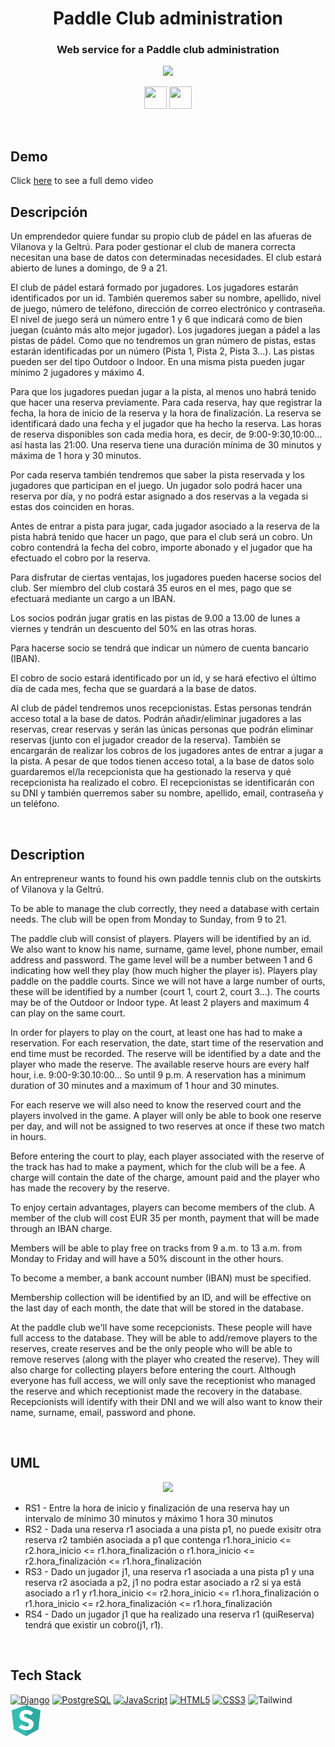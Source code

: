 <h1 align='center'>Paddle Club administration</h1>
  <h3 align='center'>Web service for a Paddle club administration</h3>
   <p align="center">
    <img src="https://img.shields.io/badge/STATUS-FINISHED-blue">
   </p>
   <p align="center">
    <a href="#spain"><img src="https://img.freepik.com/iconos-gratis/espana_318-203514.jpg" width="36" height="36"></a>
    <a href="#uk"><img src="https://cdn-icons-png.flaticon.com/512/323/323329.png?w=826&t=st=1683064095~exp=1683064695~hmac=596022b81fb1d26046ffa17161f4aa65c80712f1e31848c69da8984c322b9295" width="36" height="36"></a>
   </p>

<br>
  <h2 id="spain">Demo</h2>
   <p>Click <a href="https://drive.google.com/file/d/1kK6uQ7NC38q8WOs6nLFQNcDywjMBzO0S/view?usp=drive_link">here</a> to see a full demo video</p>
   
  <h2 id="spain">Descripción</h2>
  <p>
Un emprendedor quiere fundar su propio club de pádel en las afueras de Vilanova y la Geltrú.
Para poder gestionar el club de manera correcta necesitan una base de datos con determinadas necesidades.
El club estará abierto de lunes a domingo, de 9 a 21.

El club de pádel estará formado por jugadores. Los jugadores estarán identificados por un id. También queremos saber su nombre, apellido, nivel de juego, número de teléfono, dirección de correo electrónico y contraseña. El nivel de juego será un número entre 1 y 6 que indicará como de bien juegan (cuánto más alto mejor jugador).
Los jugadores juegan a pádel a las pistas de pádel. Como que no tendremos un gran número de pistas, estas estarán identificadas por un número (Pista 1, Pista 2, Pista 3...). Las pistas pueden ser del tipo Outdoor o Indoor. En una misma pista pueden jugar mínimo 2 jugadores y máximo 4.

Para que los jugadores puedan jugar a la pista, al menos uno habrá tenido que hacer una reserva previamente. Para cada reserva, hay que registrar la fecha, la hora de inicio de la reserva y la hora de finalización. La reserva se identificará dado una fecha y el jugador que ha hecho la reserva. Las horas de reserva disponibles son cada media hora, es decir, de 9:00-9:30,10:00... así hasta las 21:00. Una reserva tiene una duración mínima de 30 minutos y máxima de 1 hora y 30 minutos.

Por cada reserva también tendremos que saber la pista reservada y los jugadores que participan en el juego. Un jugador solo podrá hacer una reserva por día, y no podrá estar asignado a dos reservas a la vegada si estas dos coinciden en horas.

Antes de entrar a pista para jugar, cada jugador asociado a la reserva de la pista habrá tenido que hacer un pago, que para el club será un cobro. Un cobro contendrá la fecha del cobro, importe abonado y el jugador que ha efectuado el cobro por la reserva.

Para disfrutar de ciertas ventajas, los jugadores pueden hacerse socios del club. Ser miembro del club costará 35 euros en el mes, pago que se efectuará mediante un cargo a un IBAN.

Los socios podrán jugar gratis en las pistas de 9.00 a 13.00 de lunes a viernes y tendrán un descuento del 50% en las otras horas.

Para hacerse socio se tendrá que indicar un número de cuenta bancario (IBAN).

El cobro de socio estará identificado por un íd, y se hará efectivo el último día de cada mes, fecha que se guardará a la base de datos.

Al club de pádel tendremos unos recepcionistas. Estas personas tendrán acceso total a la base de datos. Podrán añadir/eliminar jugadores a las reservas, crear reservas y serán las únicas personas que podrán eliminar reservas (junto con el jugador creador de la reserva). También se encargarán de realizar los cobros de los jugadores antes de entrar a jugar a la pista. A pesar de que todos tienen acceso total, a la base de datos solo guardaremos el/la recepcionista que ha gestionado la reserva y qué recepcionista ha realizado el cobro. El recepcionistas se identificarán con su DNI y también querremos saber su nombre, apellido, email, contraseña y un teléfono.

  </p>
  <br>
<h2 id="uk">Description</h2>
<p>
An entrepreneur wants to found his own paddle tennis club on the outskirts of Vilanova y la Geltrú.

To be able to manage the club correctly, they need a database with certain needs.
The club will be open from Monday to Sunday, from 9 to 21.

The paddle club will consist of players. Players will be identified by an id. We also want to know his name, surname, game level, phone number, email address and password. The game level will be a number between 1 and 6 indicating how well they play (how much higher the player is).
Players play paddle on the paddle courts. Since we will not have a large number of ourts, these will be identified by a number (court 1, court 2, court 3...). The courts may be of the Outdoor or Indoor type. At least 2 players and maximum 4 can play on the same court.

In order for players to play on the court, at least one has had to make a reservation. For each reservation, the date, start time of the reservation and end time must be recorded. The reserve will be identified by a date and the player who made the reserve. The available reserve hours are every half hour, i.e. 9:00-9:30.10:00... So until 9 p.m. A reservation has a minimum duration of 30 minutes and a maximum of 1 hour and 30 minutes.

For each reserve we will also need to know the reserved court and the players involved in the game. A player will only be able to book one reserve per day, and will not be assigned to two reserves at once if these two match in hours.

Before entering the court to play, each player associated with the reserve of the track has had to make a payment, which for the club will be a fee. A charge will contain the date of the charge, amount paid and the player who has made the recovery by the reserve.

To enjoy certain advantages, players can become members of the club. A member of the club will cost EUR 35 per month, payment that will be made through an IBAN charge.

Members will be able to play free on tracks from 9 a.m. to 13 a.m. from Monday to Friday and will have a 50% discount in the other hours.

To become a member, a bank account number (IBAN) must be specified.

Membership collection will be identified by an ID, and will be effective on the last day of each month, the date that will be stored in the database.

At the paddle club we'll have some recepcionists. These people will have full access to the database. They will be able to add/remove players to the reserves, create reserves and be the only people who will be able to remove reserves (along with the player who created the reserve). They will also charge for collecting players before entering the court. Although everyone has full access, we will only save the receptionist who managed the reserve and which receptionist made the recovery in the database. Recepcionists will identify with their DNI and we will also want to know their name, surname, email, password and phone.
</p>
  
  <br>
  <h2>UML</h2>
  <p align="center">
    <img src="https://github.com/raulgamero/paddle-club-administration/blob/master/uml.png"></img>
    <ul>
      <li>RS1 - Entre la hora de inicio y finalización de una reserva hay un intervalo de mínimo 30 minutos y máximo 1 hora 30 minutos</li>
      <li>RS2 - Dada una reserva r1 asociada a una pista p1, no puede exisitr otra reserva r2 también asociada a p1 que contenga r1.hora_inicio <= r2.hora_inicio <= r1.hora_finalización o r1.hora_inicio <= r2.hora_finalización <= r1.hora_finalización</li>
      <li>RS3 - Dado un jugador j1, una reserva r1 asociada a una pista p1 y una reserva r2 asociada a p2, j1 no podra estar asociado a r2 si ya está asociado a r1 y r1.hora_inicio <= r2.hora_inicio <= r1.hora_finalización o r1.hora_inicio <= r2.hora_finalización <= r1.hora_finalización</li>
      <li>RS4 - Dado un jugador j1 que ha realizado una reserva r1 (quiReserva) tendrá que existir un cobro(j1, r1).</li>
    </ul>
  </p>
  <br>
  <h2>Tech Stack</h2>
  <p>
    <a href="https://www.djangoproject.com/" target="_blank"><img src="https://brandslogos.com/wp-content/uploads/images/large/django-logo.png" width="40" height="50" alt="Django" /></a>
    <a href="https://www.postgresql.org/" target="_blank"><img src="https://cdn.jsdelivr.net/gh/devicons/devicon/icons/postgresql/postgresql-original.svg" width="50" height="50" alt="PostgreSQL" /></a>
    <a href="https://en.wikipedia.org/wiki/JavaScript" target="_blank" rel="noreferrer"><img src="https://cdn.jsdelivr.net/gh/devicons/devicon/icons/javascript/javascript-original.svg" width="50" height="50" alt="JavaScript" /></a>
    <a href="https://developer.mozilla.org/en-US/docs/Glossary/HTML5" target="_blank" rel="noreferrer"><img src="https://raw.githubusercontent.com/danielcranney/readme-generator/main/public/icons/skills/html5-colored.svg" width="50" height="50" alt="HTML5" /></a>
    <a href="https://www.w3.org/TR/CSS/#css" target="_blank" rel="noreferrer"><img src="https://raw.githubusercontent.com/danielcranney/readme-generator/main/public/icons/skills/css3-colored.svg" width="50" height="50" alt="CSS3" /></a>
  <img src="https://cdn.jsdelivr.net/gh/devicons/devicon/icons/tailwindcss/tailwindcss-plain.svg" width="50" height="50" alt="Tailwind">
  <img src="https://raw.githubusercontent.com/ngx-semantic/ngx-semantic-docs/master/src/assets/images/logo.png" width="50" height="50" alt="Semantic UI">
  </p>
